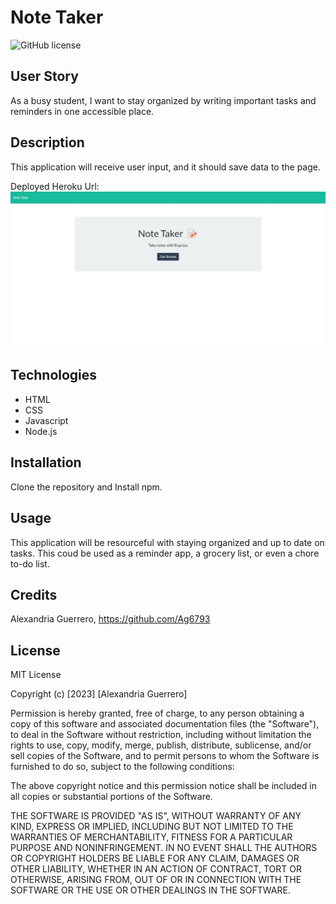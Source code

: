 # Note Taker

![GitHub license](https://img.shields.io/badge/license-MIT-red.svg)

## User Story
As a busy student, I want to stay organized by writing important tasks and reminders in one accessible place.

## Description
This application will receive user input, and it should save data to the page.

Deployed Heroku Url:
![Screenshot_of_application](./Images/Screen-shot_Note-Taker_1.jpeg)

## Technologies
* HTML 
* CSS 
* Javascript
* Node.js

## Installation
Clone the repository and Install npm.

## Usage
This application will be resourceful with staying organized and up to date on tasks. This coud be used as a reminder app, a grocery list, or even a chore to-do list.

## Credits
Alexandria Guerrero, https://github.com/Ag6793

## License

MIT License

Copyright (c) [2023] [Alexandria Guerrero]

Permission is hereby granted, free of charge, to any person obtaining a copy
of this software and associated documentation files (the "Software"), to deal
in the Software without restriction, including without limitation the rights
to use, copy, modify, merge, publish, distribute, sublicense, and/or sell
copies of the Software, and to permit persons to whom the Software is
furnished to do so, subject to the following conditions:

The above copyright notice and this permission notice shall be included in all
copies or substantial portions of the Software.

THE SOFTWARE IS PROVIDED "AS IS", WITHOUT WARRANTY OF ANY KIND, EXPRESS OR
IMPLIED, INCLUDING BUT NOT LIMITED TO THE WARRANTIES OF MERCHANTABILITY,
FITNESS FOR A PARTICULAR PURPOSE AND NONINFRINGEMENT. IN NO EVENT SHALL THE
AUTHORS OR COPYRIGHT HOLDERS BE LIABLE FOR ANY CLAIM, DAMAGES OR OTHER
LIABILITY, WHETHER IN AN ACTION OF CONTRACT, TORT OR OTHERWISE, ARISING FROM,
OUT OF OR IN CONNECTION WITH THE SOFTWARE OR THE USE OR OTHER DEALINGS IN THE
SOFTWARE.
